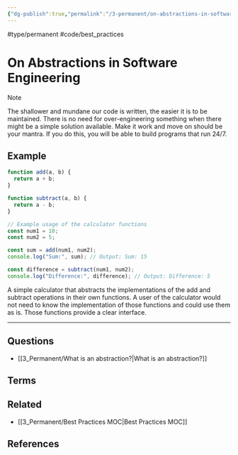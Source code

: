 ```yaml
---
{"dg-publish":true,"permalink":"/3-permanent/on-abstractions-in-software-engineering/","created":"2023-07-27T11:48:32.107-06:00","updated":"2023-08-13T03:11:18.694-06:00"}
---
```


#type/permanent #code/best_practices

# On Abstractions in Software Engineering

> [!NOTE]
> The shallower and mundane our code is written, the easier it is to be maintained. There is no need for over-engineering something when there might be a simple solution available. Make it work and move on should be your mantra. If you do this, you will be able to build programs that run 24/7.
>
## Example
```javascript
function add(a, b) {
  return a + b;
}

function subtract(a, b) {
  return a - b;
}

// Example usage of the calculator functions
const num1 = 10;
const num2 = 5;

const sum = add(num1, num2);
console.log("Sum:", sum); // Output: Sum: 15

const difference = subtract(num1, num2);
console.log("Difference:", difference); // Output: Difference: 5
```
A simple calculator that abstracts the implementations of the add and subtract operations in their own functions. A user of the calculator would not need to know the implementation of those functions and could use them as is. Those functions provide a clear interface.

---
## Questions
- [[3_Permanent/What is an abstraction?\|What is an abstraction?]] 
## Terms

## Related
- [[3_Permanent/Best Practices MOC\|Best Practices MOC]]
## References